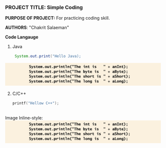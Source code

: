 ### **PROJECT TITLE:** Simple Coding
**PURPOSE OF PROJECT:** For practicing coding skill.

**AUTHORS**: "Chakrit Salaeman"

**Code Langauge**
1. Java
    ```Java
     System.out.print("Hello Java);
![alt text](https://github.com/chakrits/Project/blob/master/Image/img1.png)

2. C/C++
    ```C
    printf("Hellow C++");



Image
Inline-style:![alt text](https://github.com/chakrits/Project/blob/master/Image/img1.png)
